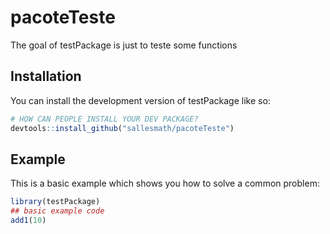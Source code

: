 # pacoteTeste

<!-- badges: start -->

<!-- badges: end -->

The goal of testPackage is just to teste some functions

## Installation

You can install the development version of testPackage like so:

``` r
# HOW CAN PEOPLE INSTALL YOUR DEV PACKAGE?
devtools::install_github("sallesmath/pacoteTeste")
```

## Example

This is a basic example which shows you how to solve a common problem:

``` r
library(testPackage)
## basic example code
add1(10)
```
